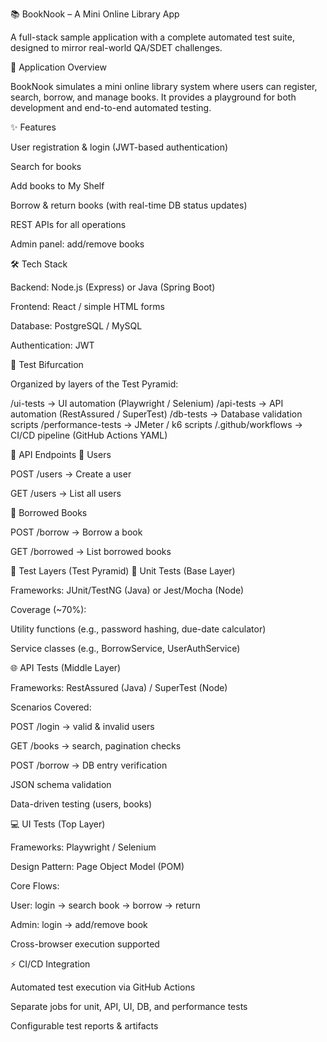 📚 BookNook – A Mini Online Library App

A full-stack sample application with a complete automated test suite, designed to mirror real-world QA/SDET challenges.

🚀 Application Overview

BookNook simulates a mini online library system where users can register, search, borrow, and manage books.
It provides a playground for both development and end-to-end automated testing.

✨ Features

User registration & login (JWT-based authentication)

Search for books

Add books to My Shelf

Borrow & return books (with real-time DB status updates)

REST APIs for all operations

Admin panel: add/remove books

🛠 Tech Stack

Backend: Node.js (Express) or Java (Spring Boot)

Frontend: React / simple HTML forms

Database: PostgreSQL / MySQL

Authentication: JWT

📂 Test Bifurcation

Organized by layers of the Test Pyramid:

/ui-tests            → UI automation (Playwright / Selenium)
/api-tests           → API automation (RestAssured / SuperTest)
/db-tests            → Database validation scripts
/performance-tests   → JMeter / k6 scripts
/.github/workflows   → CI/CD pipeline (GitHub Actions YAML)

📡 API Endpoints
👤 Users

POST /users → Create a user

GET /users → List all users

📖 Borrowed Books

POST /borrow → Borrow a book

GET /borrowed → List borrowed books

🔹 Test Layers (Test Pyramid)
🧩 Unit Tests (Base Layer)

Frameworks: JUnit/TestNG (Java) or Jest/Mocha (Node)

Coverage (~70%):

Utility functions (e.g., password hashing, due-date calculator)

Service classes (e.g., BorrowService, UserAuthService)

🌐 API Tests (Middle Layer)

Frameworks: RestAssured (Java) / SuperTest (Node)

Scenarios Covered:

POST /login → valid & invalid users

GET /books → search, pagination checks

POST /borrow → DB entry verification

JSON schema validation

Data-driven testing (users, books)

💻 UI Tests (Top Layer)

Frameworks: Playwright / Selenium

Design Pattern: Page Object Model (POM)

Core Flows:

User: login → search book → borrow → return

Admin: login → add/remove book

Cross-browser execution supported

⚡ CI/CD Integration

Automated test execution via GitHub Actions

Separate jobs for unit, API, UI, DB, and performance tests

Configurable test reports & artifacts

